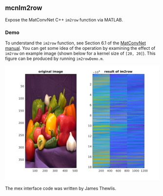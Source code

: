 ## mcnIm2row

Expose the MatConvNet C++ `im2row` function via MATLAB.

### Demo

To understand the `im2row` function, see Section 6.1 of the [MatConvNet manual](https://arxiv.org/pdf/1412.4564.pdf).  You can get some idea of the operation by examining the effect of `im2row` on example image (shown below for a kernel size of `[20, 20]`).  This figure can be produced by running `im2rowDemo.m`.

![fig](misc/fig.png)

The mex interface code was written by James Thewlis.
